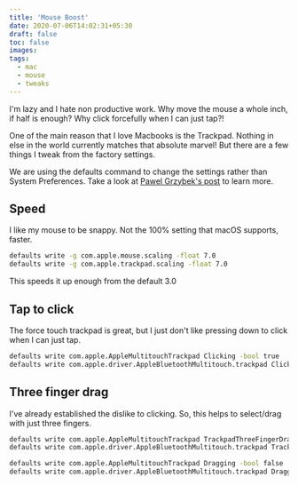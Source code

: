 ```yaml
---
title: 'Mouse Boost'
date: 2020-07-06T14:02:31+05:30
draft: false
toc: false
images:
tags:
  - mac
  - mouse
  - tweaks
---
```


I'm lazy and I hate non productive work. Why move the mouse a whole inch, if half is enough? Why click forcefully when I can just tap?!

One of the main reason that I love Macbooks is the Trackpad. Nothing in else in the world currently matches that absolute marvel!
But there are a few things I tweak from the factory settings.

We are using the defaults command to change the settings rather than System Preferences. Take a look at [Pawel Grzybek's post](https://pawelgrzybek.com/change-macos-user-preferences-via-command-line/) to learn more.

## Speed

I like my mouse to be snappy. Not the 100% setting that macOS supports, faster.

```bash
defaults write -g com.apple.mouse.scaling -float 7.0
defaults write -g com.apple.trackpad.scaling -float 7.0
```

This speeds it up enough from the default 3.0

## Tap to click

The force touch trackpad is great, but I just don't like pressing down to click when I can just tap.

```bash
defaults write com.apple.AppleMultitouchTrackpad Clicking -bool true
defaults write com.apple.driver.AppleBluetoothMultitouch.trackpad Clicking -bool true
```

## Three finger drag

I've already established the dislike to clicking. So, this helps to select/drag with just three fingers.

```bash
defaults write com.apple.AppleMultitouchTrackpad TrackpadThreeFingerDrag -bool true
defaults write com.apple.driver.AppleBluetoothMultitouch.trackpad TrackpadThreeFingerDrag -bool true

defaults write com.apple.AppleMultitouchTrackpad Dragging -bool false
defaults write com.apple.driver.AppleBluetoothMultitouch.trackpad Dragging -bool false
```
